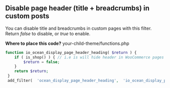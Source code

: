## Disable page header (title + breadcrumbs) in custom posts
You can disable title and breadcrumbs in custom pages with this filter. Return *false* to disable, or *true* to enable.

**Where to place this code?** 
your-child-theme/functions.php

```php
function io_ocean_display_page_header_heading( $return ) {
    if ( is_shop() ) { // i.e is will hide header in WooCommerce pages
        $return = false;
    }
    return $return;
 }
 add_filter(  'ocean_display_page_header_heading',  'io_ocean_display_page_header_heading'  );
```